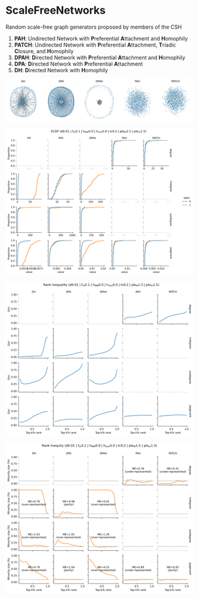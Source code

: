 # ScaleFreeNetworks
Random scale-free graph generators proposed by members of the CSH

1. **PAH**: Undirected Network with **P**referential **A**ttachment and **H**omophily 
1. **PATCH**: Undirected Network with **P**referential **A**ttachment, **T**riadic **C**losure, and **H**omophily 
1. **DPAH**: **D**irected Network with **P**referential **A**ttachment and **H**omophily 
1. **DPA**: **D**irected Network with **P**referential **A**ttachment
1. **DH**: **D**irected Network with **H**omophily 

![Networks](plots/networks_across_generators_d0.01_fm0.1_hMM0.0_hmm0.0_tc0.2_ploM1.5_plom1.5.png)

![Node Distributions](plots/distribution_across_generators_ecdf_d0.01_fm0.1_hMM0.0_hmm0.0_tc0.2_ploM1.5_plom1.5.png)

![Inequality](plots/inequality_across_generators_d0.01_fm0.1_hMM0.0_hmm0.0_tc0.2_ploM1.5_plom1.5.png)

![Inequity](plots/inequity_across_generators_d0.01_fm0.1_hMM0.0_hmm0.0_tc0.2_ploM1.5_plom1.5.png)